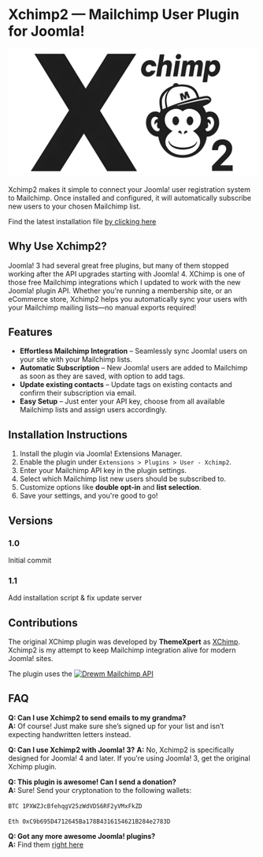 # Xchimp2 — Mailchimp User Plugin for Joomla!

![Xchimp2 Thumbnail](./Xchimp2.png)

Xchimp2 makes it simple to connect your Joomla! user registration system to Mailchimp. Once installed and configured, it will automatically subscribe new users to your chosen Mailchimp list. 

Find the latest installation file [by clicking here](https://github.com/brettvac/Xchimp2/releases/download/1.1/xchimp2.zip)

## Why Use Xchimp2?
Joomla! 3 had several great free plugins, but many of them stopped working after the API upgrades starting with Joomla! 4. XChimp is one of those free Mailchimp integrations which I updated to work with the new Joomla! plugin API.
Whether you're running a membership site, or an eCommerce store, Xchimp2 helps you automatically sync your users with your Mailchimp mailing lists—no manual exports required!

## Features
- **Effortless Mailchimp Integration** – Seamlessly sync Joomla! users on your site with your Mailchimp lists.
- **Automatic Subscription** – New Joomla! users are added to Mailchimp as soon as they are saved, with option to add tags.
- **Update existing contacts** – Update tags on existing contacts and confirm their subscription via email.
- **Easy Setup** – Just enter your API key, choose from all available Mailchimp lists and assign users accordingly.

## Installation Instructions
1. Install the plugin via Joomla! Extensions Manager.
2. Enable the plugin under `Extensions > Plugins > User - Xchimp2`.
3. Enter your Mailchimp API key in the plugin settings.
4. Select which Mailchimp list new users should be subscribed to.
5. Customize options like **double opt-in** and **list selection**.
6. Save your settings, and you're good to go!

## Versions
### 1.0
Initial commit
### 1.1
Add installation script & fix update server

## Contributions
The original XChimp plugin was developed by **ThemeXpert** as [XChimp](https://www.themexpert.com/joomla-extensions/xchimp). 
Xchimp2 is my attempt to keep Mailchimp integration alive for modern Joomla! sites. 

The plugin uses the [![Drewm Mailchimp API](https://travis-ci.org/drewm/mailchimp-api.svg?branch=master)](https://travis-ci.org/drewm/mailchimp-api)

## FAQ
**Q: Can I use Xchimp2 to send emails to my grandma?**  
**A:** Of course! Just make sure she’s signed up for your list and isn’t expecting handwritten letters instead.  

**Q:  Can I use Xchimp2 with Joomla! 3?**
**A:** No, Xchimp2 is specifically designed for Joomla! 4 and later. If you're using Joomla! 3, get the original Xchimp plugin.

**Q: This plugin is awesome! Can I send a donation?**  
**A:** Sure! Send your cryptonation to the following wallets:

`BTC 1PXWZJcBfehqgV25zWdVDS6RF2yVMxFkZD`

`Eth 0xC9b695D4712645Ba178B4316154621B284e2783D`

**Q: Got any more awesome Joomla! plugins?**  
**A:** Find them [right here](https://naftee.com)
